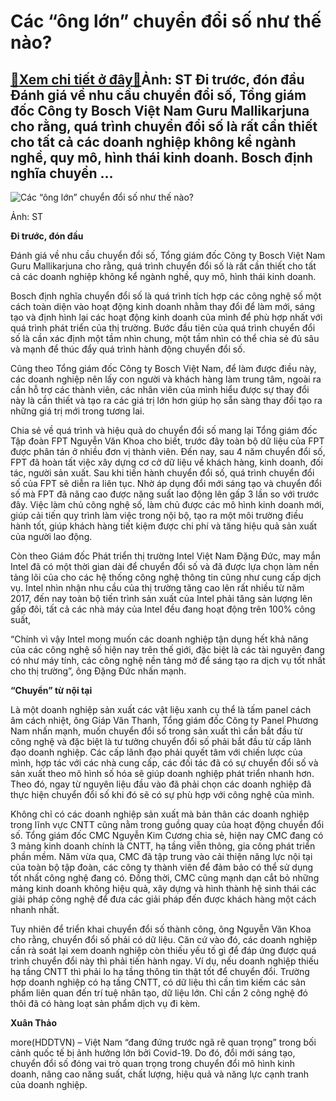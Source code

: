 Các “ông lớn” chuyển đổi số như thế nào?
========================================

[:gift:Xem chi tiết ở đây:gift:](https://hddtvn.com/cac-ong-lon-chuyen-doi-so-nhu-the-nao/)Ảnh: ST Đi trước, đón đầu Đánh giá về nhu cầu chuyển đổi số, Tổng giám đốc Công ty Bosch Việt Nam Guru Mallikarjuna cho rằng, quá trình chuyển đổi số là rất cần thiết cho tất cả các doanh nghiệp không kể ngành nghề, quy mô, hình thái kinh doanh. Bosch định nghĩa chuyển …
-------------------------------------------------------------------------------------------------------------------------------------------------------------------------------------------------------------------------------------------------------------------------------





![Các “ông lớn” chuyển đổi số như thế nào?](https://hddtvn.com/wp-content/uploads/2021/01/5250_14-_20941.jpg "Các “ông lớn” chuyển đổi số như thế nào?")


Ảnh: ST



**Đi trước, đón đầu**


Đánh giá về nhu cầu chuyển đổi số, Tổng giám đốc Công ty Bosch Việt Nam Guru Mallikarjuna cho rằng, quá trình chuyển đổi số là rất cần thiết cho tất cả các doanh nghiệp không kể ngành nghề, quy mô, hình thái kinh doanh.


Bosch định nghĩa chuyển đổi số là quá trình tích hợp các công nghệ số một cách toàn diện vào hoạt động kinh doanh nhằm thay đổi để làm mới, sáng tạo và định hình lại các hoạt động kinh doanh của mình để phù hợp nhất với quá trình phát triển của thị trường. Bước đầu tiên của quá trình chuyển đổi số là cần xác định một tầm nhìn chung, một tầm nhìn có thể chia sẻ đủ sâu và mạnh để thúc đẩy quá trình hành động chuyển đổi số.


Cũng theo Tổng giám đốc Công ty Bosch Việt Nam, để làm được điều này, các doanh nghiệp nên lấy con người và khách hàng làm trung tâm, ngoài ra cần hỗ trợ các thành viên, các nhân viên của mình hiểu được sự thay đổi này là cần thiết và tạo ra các giá trị lớn hơn giúp họ sẵn sàng thay đổi tạo ra những giá trị mới trong tương lai.


Chia sẻ về quá trình và hiệu quả do chuyển đổi số mang lại Tổng giám đốc Tập đoàn FPT Nguyễn Văn Khoa cho biết, trước đây toàn bộ dữ liệu của FPT được phân tán ở nhiều đơn vị thành viên. Đến nay, sau 4 năm chuyển đổi số, FPT đã hoàn tất việc xây dựng cơ cở dữ liệu về khách hàng, kinh doanh, đối tác, người sản xuất. Sau khi tiến hành chuyển đổi số, quá trình chuyển đổi số của FPT sẽ diễn ra liên tục. Nhờ áp dụng đổi mới sáng tạo và chuyển đổi số mà FPT đã nâng cao được năng suất lao động lên gấp 3 lần so với trước đây. Việc làm chủ công nghệ số, làm chủ được các mô hình kinh doanh mới, giúp cải tiến quy trình làm việc trong nội bộ, tạo ra một môi trường điều hành tốt, giúp khách hàng tiết kiệm được chi phí và tăng hiệu quả sản xuất của người lao động.


Còn theo Giám đốc Phát triển thị trường Intel Việt Nam Đặng Đức, may mắn Intel đã có một thời gian dài để chuyển đổi số và đã được lựa chọn làm nền tảng lõi của cho các hệ thống công nghệ thông tin cũng như cung cấp dịch vụ. Intel nhìn nhận nhu cầu của thị trường tăng cao lên rất nhiều từ năm 2017, đến nay toàn bộ tiến trình sản xuất của Intel phải tăng sản lượng lên gấp đôi, tất cả các nhà máy của Intel đều đang hoạt động trên 100% công suất,


“Chính vì vậy Intel mong muốn các doanh nghiệp tận dụng hết khả năng của các công nghệ số hiện nay trên thế giới, đặc biệt là các tài nguyên đang có như máy tính, các công nghệ nền tảng mở để sáng tạo ra dịch vụ tốt nhất cho thị trường”, ông Đặng Đức nhấn mạnh.


**“Chuyển” từ nội tại**


Là một doanh nghiệp sản xuất các vật liệu xanh cụ thể là tấm panel cách âm cách nhiệt, ông Giáp Văn Thanh, Tổng giám đốc Công ty Panel Phương Nam nhấn mạnh, muốn chuyển đổi số trong sản xuất thì cần bắt đầu từ công nghệ và đặc biệt là tư tưởng chuyển đổi số phải bắt đầu từ cấp lãnh đạo doanh nghiệp. Các cấp lãnh đạo phải quyết tâm với chiến lược của mình, hợp tác với các nhà cung cấp, các đối tác đã có sự chuyển đổi số và sản xuất theo mô hình số hóa sẽ giúp doanh nghiệp phát triển nhanh hơn. Theo đó, ngay từ nguyên liệu đầu vào đã phải chọn các doanh nghiệp đã thực hiện chuyển đổi số khi đó sẽ có sự phù hợp với công nghệ của mình.


Không chỉ có các doanh nghiệp sản xuất mà bản thân các doanh nghiệp trong lĩnh vực CNTT cũng nằm trong guồng quay của hoạt động chuyển đổi số. Tổng giám đốc CMC Nguyễn Kim Cương chia sẻ, hiện nay CMC đang có 3 mảng kinh doanh chính là CNTT, hạ tầng viễn thông, gia công phát triển phần mềm. Năm vừa qua, CMC đã tập trung vào cải thiện năng lực nội tại của toàn bộ tập đoàn, các công ty thành viên để đảm bảo có thể sử dụng tốt nhất công nghệ đang có. Đồng thời, CMC cũng mạnh dạn cắt bỏ những mảng kinh doanh không hiệu quả, xây dựng và hình thành hệ sinh thái các giải pháp công nghệ để đưa các giải pháp đến được khách hàng một cách nhanh nhất.


Tuy nhiên để triển khai chuyển đổi số thành công, ông Nguyễn Văn Khoa cho rằng, chuyển đổi số phải có dữ liệu. Căn cứ vào đó, các doanh nghiệp cần rà soát lại xem doanh nghiệp còn thiếu yếu tố gì để đáp ứng được quá trình chuyển đổi này thì phải tiến hành ngay. Ví dụ, nếu doanh nghiệp thiếu hạ tầng CNTT thì phải lo hạ tầng thông tin thật tốt để chuyển đổi. Trường hợp doanh nghiệp có hạ tầng CNTT, có dữ liệu thì cần tìm kiếm các sản phẩm liên quan đến trí tuệ nhân tạo, dữ liệu lớn. Chỉ cần 2 công nghệ đó thôi đã có hàng loạt sản phẩm dịch vụ đi kèm.




**Xuân Thảo**



more(HDDTVN) – Việt Nam “đang đứng trước ngã rẽ quan trọng” trong bối cảnh quốc tế bị ảnh hưởng lớn bởi Covid-19. Do đó, đổi mới sáng tạo, chuyển đổi số đóng vai trò quan trọng trong chuyển đổi mô hình kinh doanh, nâng cao năng suất, chất lượng, hiệu quả và năng lực cạnh tranh của doanh nghiệp.

